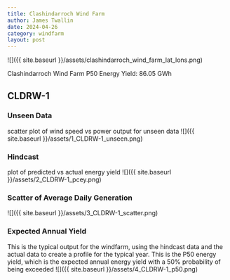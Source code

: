 ```yaml
---
title: Clashindarroch Wind Farm
author: James Twallin
date: 2024-04-26
category: windfarm
layout: post
---
```

![]({{ site.baseurl }}/assets/clashindarroch_wind_farm_lat_lons.png)

Clashindarroch Wind Farm P50 Energy Yield: 86.05 GWh

CLDRW-1
-------------
### Unseen Data 
scatter plot of wind speed vs power output for unseen data
![]({{ site.baseurl }}/assets/1_CLDRW-1_unseen.png)
### Hindcast 
plot of predicted vs actual energy yield
![]({{ site.baseurl }}/assets/2_CLDRW-1_pcey.png)
### Scatter of Average Daily Generation 

![]({{ site.baseurl }}/assets/3_CLDRW-1_scatter.png)
### Expected Annual Yield 
This is the typical output for the windfarm, using the hindcast data and the actual data to create a profile for the typical year. This is the P50 energy yield, which is the expected annual energy yield with a 50% probability of being exceeded
![]({{ site.baseurl }}/assets/4_CLDRW-1_p50.png)

